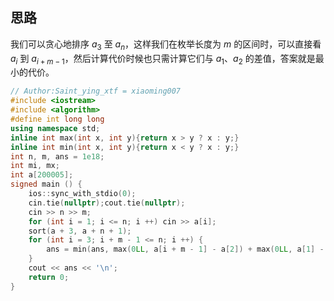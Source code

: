 ## 思路

我们可以贪心地排序 $a_3$ 至 $a_n$，这样我们在枚举长度为 $m$ 的区间时，可以直接看 $a_i$ 到 $a_{i+m-1}$，然后计算代价时候也只需计算它们与 $a_1$、$a_2$ 的差值，答案就是最小的代价。

```cpp
// Author:Saint_ying_xtf = xiaoming007
#include <iostream>
#include <algorithm>
#define int long long
using namespace std;
inline int max(int x, int y){return x > y ? x : y;}
inline int min(int x, int y){return x < y ? x : y;}
int n, m, ans = 1e18;
int mi, mx;
int a[200005];
signed main () {
	ios::sync_with_stdio(0);
	cin.tie(nullptr);cout.tie(nullptr);
	cin >> n >> m;
	for (int i = 1; i <= n; i ++) cin >> a[i];
	sort(a + 3, a + n + 1);
	for (int i = 3; i + m - 1 <= n; i ++) {
		ans = min(ans, max(0LL, a[i + m - 1] - a[2]) + max(0LL, a[1] - a[i]));
	}
	cout << ans << '\n';
	return 0;
}
```